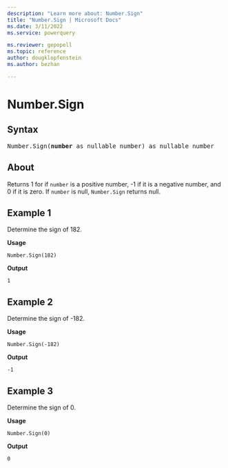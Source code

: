 ```yaml
---
description: "Learn more about: Number.Sign"
title: "Number.Sign | Microsoft Docs"
ms.date: 3/11/2022
ms.service: powerquery

ms.reviewer: gepopell
ms.topic: reference
author: dougklopfenstein
ms.author: bezhan

---
```

# Number.Sign

## Syntax

<pre>
Number.Sign(<b>number</b> as nullable number) as nullable number
</pre>
  
## About

Returns 1 for if `number` is a positive number, -1 if it is a negative number, and 0 if it is zero. If `number` is null, `Number.Sign` returns null.

## Example 1

Determine the sign of 182.

**Usage**

```powerquery-m
Number.Sign(182)
```

**Output**

`1`

## Example 2

Determine the sign of -182.

**Usage**

```powerquery-m
Number.Sign(-182)
```

**Output**

`-1`

## Example 3

Determine the sign of 0.

**Usage**

```powerquery-m
Number.Sign(0)
```

**Output**

`0`
